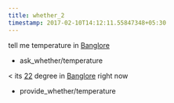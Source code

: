 ```yaml
---
title: whether_2
timestamp: 2017-02-10T14:12:11.55847348+05:30
---
```


tell me temperature in [Banglore](city)
* ask_whether/temperature

< its [22](number/temperature) degree in [Banglore](city) right now
* provide_whether/temperature
